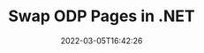 ---
############################# Static ############################
layout: "auto-gen"
date: 2022-03-05T16:42:26
draft: false

############################# Head ############################
head_title: "Swap & Exchange ODP Pages in C# .NET"
head_description: " C# .NET users to swap and exchange positions of two pages within a ODP file using the file split API."

############################# Header ############################
title: "Swap ODP Pages in .NET"
description: "Swap and exchange positions of two pages within a ODP file using the file splitter API for .NET (C#, ASP.NET, VB.NET, .NET Core) applications."
bg_image: "https://cms.admin.containerize.com/templates/aspose/App_Themes/V3/images/bg/header1.png"
bg_overlay: false
button:
    enable: true
    icon: "fas fa-arrow-down"
    label: "Download Free Trial"
    link: "https://downloads.groupdocs.com/merger/net"

############################# SubMenu ############################
submenu:
    enable: true

    left:
        img_alt: "GroupDocs.Merger for .NET"
        image: "https://cms.admin.containerize.com/templates/groupdocs/images/product-logos/90x90-noborder/groupdocs-merger-net.png"
        product: "GroupDocs.Merger"
        platform: ".NET"

    middle:
        button:

            # button loop
            - link: "https://apireference.groupdocs.com/merger/net"
              text: "API Reference"

            # button loop
            - link: "https://github.com/groupdocs-merger"
              text: "Code Examples"

            # button loop
            - link: "https://products.groupdocs.app/merger/family"
              text: "Live Demos"

            # button loop
            - link: "https://purchase.groupdocs.com/pricing/merger/net"
              text: "Pricing"

    right:
        link_download: "https://downloads.groupdocs.com/merger"
        link_learn: "https://docs.groupdocs.com/merger/net"
        link_buy: "https://purchase.groupdocs.com"

############################# About ############################
about:
    enable: true
    title: "About GroupDocs.Merger for .NET API"
    content: |
        [GroupDocs.Merger for .NET](https://products.groupdocs.com/merger/net/) offers a simple solution to safely merge, split, move, remove, extract, swap & rotate between a wide range of document formats including PDF, Microsoft Office (Word, Excel, PowerPoint, OneNote), OpenDocument, HTML and many others within .NET applications. By adding just a few lines of the code, perform several document operations such as move, remove, rotate, swap, extract or change the orientation of pages within the documents. The documents merging API also supports previewing document pages as an image to analyse the document structure, formatting and content on the page.
        
        GroupDocs.Merger APIs are well supported on all major operating systems and platforms including .NET Framework, .NET Standard, .NET Core, Mono and Xamarin.

############################# Steps ############################
steps:
    enable: true
    title_left: "Swap ODP File Pages in .NET"
    content_left: |
        [GroupDocs.Merger](/merger/net/) makes it easy for .NET developers to swap, exchange and organize pages within a ODP file by implementing a few easy steps.

        *   Initialise <mark>**SwapOptions**</mark> class to specify page numbers to exchange.
        *   Create new instance of <mark>**Merger**</mark> class and pass source document path as a constructor parameter.
        *   Call <mark>**SwapPages**</mark> method and pass <mark>**SwapOptions**</mark> object to it.
        *   Call <mark>**Save**</mark> method and pass desired file path to save resultant document.
        
    title_right: "System Requirements"
    content_right: |
        GroupDocs.Merger for .NET APIs are supported on all major platforms and operating systems. Before executing the code below, please make sure that you have the following prerequisites installed on your system.

        *   Operating Systems: Microsoft Windows, Linux, MacOS
        *   Development Environments: Visual Studio, Xamarin, MonoDevelop
        *   Frameworks: .NET Framework, .NET Standard, .NET Core, Mono
        *   Download the latest version of GroupDocs.Merger for .NET from [NuGet](https://www.nuget.org/packages/GroupDocs.Merger)
        
    code: |
        ```cs
        // Swap ODP file pages using GroupDocs.Merger API
        int pageNumber1 = 3;
        int pageNumber2 = 6;

        // Initialise SwapOptions class to specify page numbers to swap
        SwapOptions swapOptions = new SwapOptions(pageNumber2, pageNumber1);

        // Instantiate Merger with input ODP document
        using (Merger merger = new Merger("input.odp"))
          {
            // Call SwapPages method and pass SwapOptions object to it
            merger.SwapPages(swapOptions);
            
            // Call Save method and pass desired file path to save the output document
            merger.Save("output.odp");
          }
        ```

############################# Demos ############################
demos:
    enable: true
    title: "Live Demos - Swap ODP File Pages Online"
    content: |
        Swap pages within ODP files right now by visiting [GroupDocs.Merger Live Demos](https://products.groupdocs.app/splitter/swap-pages/odp) website.
        The live demo has the following benefits
        
############################# About Formats ############################
about_formats:
    enable: true
    format:
        # format loop
        - icon: "far fa-file-powerpoint"
          title: "About ODP File Format"
          content: |
            Files with ODP extension represents the presentation file format used by OpenOffice.org in the OASIS OpenDocument standard. A presentation file is a collection of slides where each slide can comprise text, images, formatting, animations, and other media. These slides are presented to an audience in the form of slideshows with custom presentation settings.

          link: "https://docs.fileformat.com/presentation/odp/"

############################# More Formats ############################
more_formats:
    enable: true
    title: "Swapping Pages of Other File Formats"
    content: |
        .NET documents merger & split API for file formats and images. Rearrange pages of some of the popular file formats as stated below.
    format: 
        # format loop
        - name: "Swap CSV File Pages in .NET"
          link: "/merger/net/swap/csv/"
          description: "Comma Separated Values File"

        # format loop
        - name: "Swap DOC File Pages in .NET"
          link: "/merger/net/swap/doc/"
          description: "Microsoft Word Document"

        # format loop
        - name: "Swap DOCM File Pages in .NET"
          link: "/merger/net/swap/docm/"
          description: "Microsoft Word Macro-Enabled Document"

        # format loop
        - name: "Swap DOCX File Pages in .NET"
          link: "/merger/net/swap/docx/"
          description: "Microsoft Word Open XML Document"

        # format loop
        - name: "Swap DOT File Pages in .NET"
          link: "/merger/net/swap/dot/"
          description: "Microsoft Word Document Template"

        # format loop
        - name: "Swap DOTM File Pages in .NET"
          link: "/merger/net/swap/dotm/"
          description: "Microsoft Word Macro-Enabled Template"

        # format loop
        - name: "Swap DOTX File Pages in .NET"
          link: "/merger/net/swap/dotx/"
          description: "Word Open XML Document Template"

        # format loop
        - name: "Swap EPUB File Pages in .NET"
          link: "/merger/net/swap/epub/"
          description: "Digital E-Book File Format"

        # format loop
        - name: "Swap HTML File Pages in .NET"
          link: "/merger/net/swap/html/"
          description: "Hyper Text Markup Language"

        # format loop
        - name: "Swap MHT File Pages in .NET"
          link: "/merger/net/swap/mht/"
          description: "MIME Encapsulation of Aggregate HTML"

        # format loop
        - name: "Swap MHTML File Pages in .NET"
          link: "/merger/net/swap/mhtml/"
          description: "MIME Encapsulation of Aggregate HTML"

        # format loop
        - name: "Swap ODS File Pages in .NET"
          link: "/merger/net/swap/ods/"
          description: "Open Document Spreadsheet"

        # format loop
        - name: "Swap ODT File Pages in .NET"
          link: "/merger/net/swap/odt/"
          description: "Open Document Text"

        # format loop
        - name: "Swap OTP File Pages in .NET"
          link: "/merger/net/swap/otp/"
          description: "Origin Graph Template"

        # format loop
        - name: "Swap OTT File Pages in .NET"
          link: "/merger/net/swap/ott/"
          description: "Open Document Template"

        # format loop
        - name: "Swap PDF File Pages in .NET"
          link: "/merger/net/swap/pdf/"
          description: "Portable Document"

        # format loop
        - name: "Swap POTM File Pages in .NET"
          link: "/merger/net/swap/potm/"
          description: "Microsoft PowerPoint Template"

        # format loop
        - name: "Swap POTX File Pages in .NET"
          link: "/merger/net/swap/potx/"
          description: "Microsoft PowerPoint Open XML Template"

        # format loop
        - name: "Swap PPS File Pages in .NET"
          link: "/merger/net/swap/pps/"
          description: "Microsoft PowerPoint Slide Show"

        # format loop
        - name: "Swap PPSM File Pages in .NET"
          link: "/merger/net/swap/ppsm/"
          description: "Microsoft PowerPoint Slide Show"

        # format loop
        - name: "Swap PPSX File Pages in .NET"
          link: "/merger/net/swap/ppsx/"
          description: "PowerPoint Open XML Slide Show"

        # format loop
        - name: "Swap PPT File Pages in .NET"
          link: "/merger/net/swap/ppt/"
          description: "PowerPoint Presentation"

        # format loop
        - name: "Swap PPTM File Pages in .NET"
          link: "/merger/net/swap/pptm/"
          description: "Microsoft PowerPoint Presentation"

        # format loop
        - name: "Swap PPTX File Pages in .NET"
          link: "/merger/net/swap/pptx/"
          description: "PowerPoint Open XML Presentation"

        # format loop
        - name: "Swap PS File Pages in .NET"
          link: "/merger/net/swap/ps/"
          description: "PostScript (PS)"

        # format loop
        - name: "Swap RTF File Pages in .NET"
          link: "/merger/net/swap/rtf/"
          description: "Rich Text File Format"

        # format loop
        - name: "Swap TEX File Pages in .NET"
          link: "/merger/net/swap/tex/"
          description: "LaTeX Source Document"

        # format loop
        - name: "Swap TSV File Pages in .NET"
          link: "/merger/net/swap/tsv/"
          description: "Tab Separated Values File"

        # format loop
        - name: "Swap TXT File Pages in .NET"
          link: "/merger/net/swap/txt/"
          description: "Plain Text File Format"

        # format loop
        - name: "Swap VDX File Pages in .NET"
          link: "/merger/net/swap/vdx/"
          description: "Microsoft Visio XML Drawing File Format"

        # format loop
        - name: "Swap VSDM File Pages in .NET"
          link: "/merger/net/swap/vsdm/"
          description: "Visio Macro-Enabled Drawing"

        # format loop
        - name: "Swap VSDX File Pages in .NET"
          link: "/merger/net/swap/vsdx/"
          description: "Microsoft Visio File Format"

        # format loop
        - name: "Swap VSSM File Pages in .NET"
          link: "/merger/net/swap/vssm/"
          description: "Microsoft Visio Macro Enabled File Format"

        # format loop
        - name: "Swap VSSX File Pages in .NET"
          link: "/merger/net/swap/vssx/"
          description: "Visio Stencil File Format"

        # format loop
        - name: "Swap VSTM File Pages in .NET"
          link: "/merger/net/swap/vstm/"
          description: "Visio Macro-Enabled Drawing Template"

        # format loop
        - name: "Swap VSTX File Pages in .NET"
          link: "/merger/net/swap/vstx/"
          description: "Microsoft Visio File Format"

        # format loop
        - name: "Swap VSX File Pages in .NET"
          link: "/merger/net/swap/vsx/"
          description: "Vector Scalar Extension"

        # format loop
        - name: "Swap VTX File Pages in .NET"
          link: "/merger/net/swap/vtx/"
          description: "Microsoft Visio Drawing Template"

        # format loop
        - name: "Swap XLAM File Pages in .NET"
          link: "/merger/net/swap/xlam/"
          description: "Microsoft Excel Macro-Enabled Add-In"

        # format loop
        - name: "Swap XLS File Pages in .NET"
          link: "/merger/net/swap/xls/"
          description: "Microsoft Excel Binary File Format"

        # format loop
        - name: "Swap XLSB File Pages in .NET"
          link: "/merger/net/swap/xlsb/"
          description: "Microsoft Excel Binary Spreadsheet File"

        # format loop
        - name: "Swap XLSM File Pages in .NET"
          link: "/merger/net/swap/xlsm/"
          description: "Microsoft Excel Macro-Enabled Spreadsheet"

        # format loop
        - name: "Swap XLSX File Pages in .NET"
          link: "/merger/net/swap/xlsx/"
          description: "Microsoft Excel Open XML Spreadsheet"

        # format loop
        - name: "Swap XLT File Pages in .NET"
          link: "/merger/net/swap/xlt/"
          description: "Microsoft Excel Template"

        # format loop
        - name: "Swap XLTM File Pages in .NET"
          link: "/merger/net/swap/xltm/"
          description: "Microsoft Excel Macro-Enabled Template"

        # format loop
        - name: "Swap XLTX File Pages in .NET"
          link: "/merger/net/swap/xltx/"
          description: "Microsoft Excel Open XML Template"

        # format loop
        - name: "Swap XPS File Pages in .NET"
          link: "/merger/net/swap/xps/"
          description: "Open XML Paper Specification"



############################# Back to top ###############################
back_to_top:
    enable: true
---